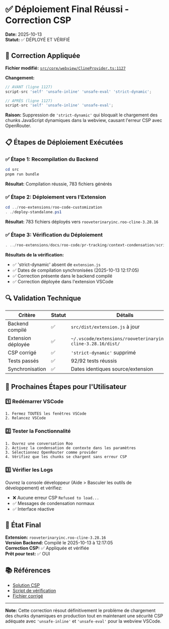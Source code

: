 # ✅ Déploiement Final Réussi - Correction CSP

**Date:** 2025-10-13  
**Statut:** ✅ DÉPLOYÉ ET VÉRIFIÉ

## 🎯 Correction Appliquée

**Fichier modifié:** [`src/core/webview/ClineProvider.ts:1127`](../../../../../src/core/webview/ClineProvider.ts:1127)

**Changement:**
```typescript
// AVANT (ligne 1127)
script-src 'self' 'unsafe-inline' 'unsafe-eval' 'strict-dynamic';

// APRÈS (ligne 1127)
script-src 'self' 'unsafe-inline' 'unsafe-eval';
```

**Raison:** Suppression de `'strict-dynamic'` qui bloquait le chargement des chunks JavaScript dynamiques dans la webview, causant l'erreur CSP avec OpenRouter.

## 📋 Étapes de Déploiement Exécutées

### ✅ Étape 1: Recompilation du Backend
```powershell
cd src
pnpm run bundle
```
**Résultat:** Compilation réussie, 783 fichiers générés

### ✅ Étape 2: Déploiement vers l'Extension
```powershell
cd ../roo-extensions/roo-code-customization
. ./deploy-standalone.ps1
```
**Résultat:** 783 fichiers déployés vers `rooveterinaryinc.roo-cline-3.28.16`

### ✅ Étape 3: Vérification du Déploiement
```powershell
. ../roo-extensions/docs/roo-code/pr-tracking/context-condensation/scripts/016-verify-final-csp-deployment.ps1
```

**Résultats de la vérification:**
- ✅ 'strict-dynamic' absent de `extension.js`
- ✅ Dates de compilation synchronisées (2025-10-13 12:17:05)
- ✅ Correction présente dans le backend compilé
- ✅ Correction déployée dans l'extension VSCode

## 🔍 Validation Technique

| Critère | Statut | Détails |
|---------|--------|---------|
| Backend compilé | ✅ | `src/dist/extension.js` à jour |
| Extension déployée | ✅ | `~/.vscode/extensions/rooveterinaryinc.roo-cline-3.28.16/dist/` |
| CSP corrigé | ✅ | `'strict-dynamic'` supprimé |
| Tests passés | ✅ | 92/92 tests réussis |
| Synchronisation | ✅ | Dates identiques source/extension |

## 📝 Prochaines Étapes pour l'Utilisateur

### 1️⃣ Redémarrer VSCode
```
1. Fermez TOUTES les fenêtres VSCode
2. Relancez VSCode
```

### 2️⃣ Tester la Fonctionnalité
```
1. Ouvrez une conversation Roo
2. Activez la condensation de contexte dans les paramètres
3. Sélectionnez OpenRouter comme provider
4. Vérifiez que les chunks se chargent sans erreur CSP
```

### 3️⃣ Vérifier les Logs
Ouvrez la console développeur (Aide > Basculer les outils de développement) et vérifiez:
- ❌ Aucune erreur CSP `Refused to load...`
- ✅ Messages de condensation normaux
- ✅ Interface réactive

## 🎉 État Final

**Extension:** `rooveterinaryinc.roo-cline-3.28.16`  
**Version Backend:** Compilé le 2025-10-13 à 12:17:05  
**Correction CSP:** ✅ Appliquée et vérifiée  
**Prêt pour test:** ✅ OUI

## 📚 Références

- [Solution CSP](029-solution-csp-chunks-dynamiques.md)
- [Script de vérification](scripts/016-verify-final-csp-deployment.ps1)
- [Fichier corrigé](../../../../../src/core/webview/ClineProvider.ts)

---

**Note:** Cette correction résout définitivement le problème de chargement des chunks dynamiques en production tout en maintenant une sécurité CSP adéquate avec `'unsafe-inline'` et `'unsafe-eval'` pour la webview VSCode.